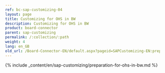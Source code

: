 ```yaml
---
ref: bc-sap-customizing-04
layout: page
title: Customizing for OHS in BW
description: Customizing for OHS in BW
product: board-connector
parent: sap-customizing
permalink: /:collection/:path
weight: 4
lang: en_GB
old_url: /Board-Connector-EN/default.aspx?pageid=SAPCustomizing-EN:preparation-for-ohs-in-bw
---
```


{% include _content/en/sap-customizing/preparation-for-ohs-in-bw.md  %}